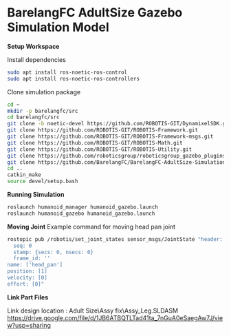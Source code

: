# BarelangFC AdultSize Gazebo Simulation Model

**Setup Workspace**

Install dependencies

```bash
sudo apt install ros-noetic-ros-control
sudo apt install ros-noetic-ros-controllers
```

Clone simulation package

```bash
cd ~
mkdir -p barelangfc/src
cd barelangfc/src
git clone -b noetic-devel https://github.com/ROBOTIS-GIT/DynamixelSDK.git
git clone https://github.com/ROBOTIS-GIT/ROBOTIS-Framework.git
git clone https://github.com/ROBOTIS-GIT/ROBOTIS-Framework-msgs.git
git clone https://github.com/ROBOTIS-GIT/ROBOTIS-Math.git
git clone https://github.com/ROBOTIS-GIT/ROBOTIS-Utility.git
git clone https://github.com/roboticsgroup/roboticsgroup_gazebo_plugins.git
git clone https://github.com/BarelangFC/BarelangFC-AdultSize-Simulation.git
cd ..
catkin_make
source devel/setup.bash 
```

**Running Simulation**

```bash
roslaunch humanoid_manager humanoid_gazebo.launch
roslaunch humanoid_gazebo humanoid_gazebo.launch
```

**Moving Joint**
Example command for moving head pan joint
```bash
rostopic pub /robotis/set_joint_states sensor_msgs/JointState "header:
  seq: 0
  stamp: {secs: 0, nsecs: 0}
  frame_id: ''
name: ['head_pan']
position: [1]
velocity: [0]
effort: [0]" 
```

**Link Part Files**

Link design location : Adult Size\Assy fix\Assy_Leg.SLDASM \
https://drive.google.com/file/d/1JB6ATBQTLTad41ta_7nGuA0eSaegAw7J/view?usp=sharing
